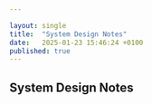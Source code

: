 ```yaml
---

layout: single
title:  "System Design Notes"
date:   2025-01-23 15:46:24 +0100
published: true
---
```


## System Design Notes
